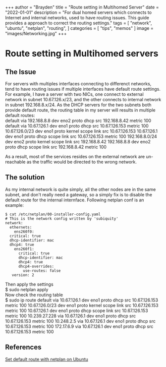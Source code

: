 +++
author = "Brayden"
title = "Route setting in Multihomed Server"
date = "2022-01-01"
description = "For dual homed servers which connects to Internet and internal networks, used to have routing issues. This guide provides a approach to correct the routing settings."
tags = [
	"network",
	"ubuntu",
	"netplan",
	"routing",
]
categories = [
	"tips",
	"memos"
]
image = "images/Networking.jpg"
+++

# Route setting in Multihomed servers

## The Issue

For servers with multiples interfaces connecting to differenct networks, tend to have routing issues if multiple interfaces have default route settings.
For example, I have a server with two NICs, one connect to external network in subnet 10.67.126.x/23, and the other connects to internal network in subnet 192.168.8.x/24.
As the DHCP servers for the two subnets both provide default route, the routing table in my server will results in multiple default routes:  
	default via 192.168.8.8 dev eno2 proto dhcp src 192.168.8.42 metric 100
	default via 10.67.126.1 dev eno1 proto dhcp src 10.67.126.153 metric 100
	10.67.126.0/23 dev eno1 proto kernel scope link src 10.67.126.153
	10.67.126.1 dev eno1 proto dhcp scope link src 10.67.126.153 metric 100
	192.168.8.0/24 dev eno2 proto kernel scope link src 192.168.8.42
	192.168.8.8 dev eno2 proto dhcp scope link src 192.168.8.42 metric 100  
	
As a result, most of the services resides on the external network are un-reachable as the traffic would be directed to the wrong network.

## The solution

As my internal network is quite simply, all the other nodes are in the same subnet, and don't really need a gateway, so a simply fix is to disable the default route for the internal internface. 
Following netplan conf is an example:  

    $ cat /etc/netplan/00-installer-config.yaml
    # This is the network config written by 'subiquity'
    network:
      ethernets:
        ens260f0:
	  critical: true
	  dhcp-identifier: mac
	  dhcp4: true
        ens260f1:
          critical: true
          dhcp-identifier: mac
          dhcp4: true
          dhcp4-overrides:
            use-routes: false
       version: 2

Then apply the settings  
    $ sudo netplan apply  
Now check the routing table  
    $ sudo ip route
    default via 10.67.126.1 dev eno1 proto dhcp src 10.67.126.153 metric 100
    10.67.126.0/23 dev eno1 proto kernel scope link src 10.67.126.153 metric 100
    10.67.126.1 dev eno1 proto dhcp scope link src 10.67.126.153 metric 100
    10.239.27.228 via 10.67.126.1 dev eno1 proto dhcp src 10.67.126.153 metric 100
    10.248.2.5 via 10.67.126.1 dev eno1 proto dhcp src 10.67.126.153 metric 100
    172.17.6.9 via 10.67.126.1 dev eno1 proto dhcp src 10.67.126.153 metric 100

## References

[Set default route with netplan on Ubuntu](https://askubuntu.com/questions/1042582/how-to-set-default-route-with-netplan-ubuntu-18-04-server-2-nic)
